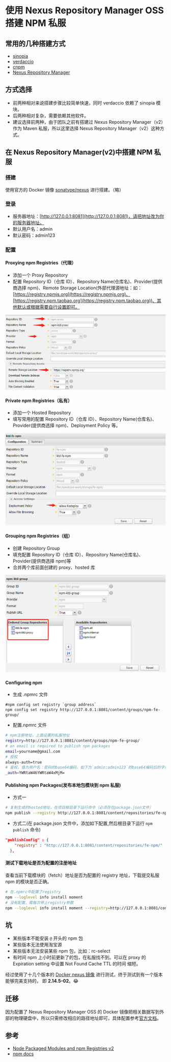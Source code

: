 # 使用 Nexus Repository Manager OSS 搭建 NPM 私服

## 常用的几种搭建方式

- [sinopia](https://github.com/rlidwka/sinopia)
- [verdaccio](https://github.com/verdaccio/verdaccio)
- [cnpm](https://github.com/cnpm/cnpmjs.org)
- [Nexus Repository Manager](https://help.sonatype.com/docs)

## 方式选择

- 前两种相对来说搭建步骤比较简单快速，同时 verdaccio 依赖了 sinopia 模块。
- 后两种相对复杂，需要依赖其他软件。
- 建议选择前两种，由于团队之前有搭建过 Nexus Repository Manager（v2）作为 Maven 私服，所以这里选择 Nexus Repository Manager（v2）这种方式。

## 在 Nexus Repository Manager(v2)中搭建 NPM 私服

### 搭建

使用官方的 Docker 镜像 [sonatype/nexus](https://hub.docker.com/r/sonatype/nexus/) 进行搭建。（略）

### 登录

- 服务器地址：[http://127.0.0.1:8081](http://127.0.0.1:8081)，请把地址改为你的服务器地址。
- 默认用户名：admin
- 默认密码：admin123

### 配置

#### Proxying npm Registries（代理）

- 添加一个 Proxy Repository
- 配置 Repository ID（仓库 ID）、Repository Name(仓库名)、Provider(提供商选择 npm)、Remote Storage Location(外部代理源地址：如：[https://registry.npmjs.org](https://registry.npmjs.org)、[https://registry.npm.taobao.org](https://registry.npm.taobao.org))、其他默认或根据需要自行设置即可。

![配置代理](./assets/proxy.png)

#### Private npm Registries（私有）

- 添加一个 Hosted Repository
- 填写常用的配置 Repository ID（仓库 ID）、Repository Name(仓库名)、Provider(提供商选择 npm)、Deployment Policy 等。

![hosts配置](./assets/hosts.png)

#### Grouping npm Registries（组）

- 创建 Repository Group
- 填充配置 Repository ID（仓库 ID）、Repository Name(仓库名)、Provider(提供商选择 npm)等
- 合并两个库前面创建的 proxy、hosted 库

![group配置](./assets/group.png)

#### Configuring npm

- 生成 .npmrc 文件

```shell
#npm config set registry `group address`
npm config set registry http://127.0.0.1:8081/content/groups/npm-fe-group/
```

- 配置.npmrc 文件

```bash
# npm注册地址，上面设置的私服地址
registry=http://127.0.0.1:8081/content/groups/npm-fe-group/
# an email is required to publish npm packages
email=yourname@gmail.com
# 授权
always-auth=true
# 鉴权，值为用户名：密码的base64编码，如下为`admin:admin123`的base64编码后的字符串
_auth=YWRtaW46YWRtaW4xMjM=
```

#### Publishing npm Packages(发布本地包模块到 npm 私服)

- 方式一

```bash
# 复制生成的hosted地址，在项目根目录下运行命令（必须存在package.json文件）
npm publish --registry http://127.0.0.1:8081/content/repositories/fe-npm/
```

- 方式二(在 package.json 文件中，添加如下配置,然后根目录下运行 `npm publish` 命令)

```json
"publishConfig" : {
    "registry" : "http://127.0.0.1:8081/content/repositories/fe-npm/"
  },
```

#### 测试下载地址是否为配置的注册地址

查看当前下载模块的（fetch）地址是否为配置的 registry 地址，下载提交私服 npm 的模块是否正确。

```bash
# 在.npmrc中配置了registry
npm --loglevel info install moment
# 没有配置，需每次带上registry参数
npm --loglevel info install moment --registry=http://127.0.0.1:8081/content/groups/npm-fe-group/
```

## 坑

- 某些版本不能安装 `@` 开头的 npm 包
- 某些版本无法使用淘宝源
- 某些版本无法安装某些 npm 包，比如：rc-select
- 有时间 npm 上小时前更新了的包，在私服找不到。可以在 proxy 的 Expiration setting 中设置 Not Found Cache TTL 的时间 缩短。

经过使用了十几个版本的 [Docker nexus 镜像](https://hub.docker.com/r/sonatype/nexus/) 进行测试，终于测试到有一个版本能够完美支持的， 即 **2.14.5-02**。:joy:

## 迁移

因为配置了 Nexus Repository Manager OSS 的 Docker 镜像把相关数据写到外部的物理硬盘中，所以只需修改相应的路径地址即可，具体配置参考[官方文档](https://hub.docker.com/r/sonatype/nexus/)。

## 参考

- [Node Packaged Modules and npm Registries v2](https://help.sonatype.com/repomanager2/node-packaged-modules-and-npm-registries#NodePackagedModulesandnpmRegistries-Configuringnpm)
- [npm docs](https://docs.npmjs.com/)
